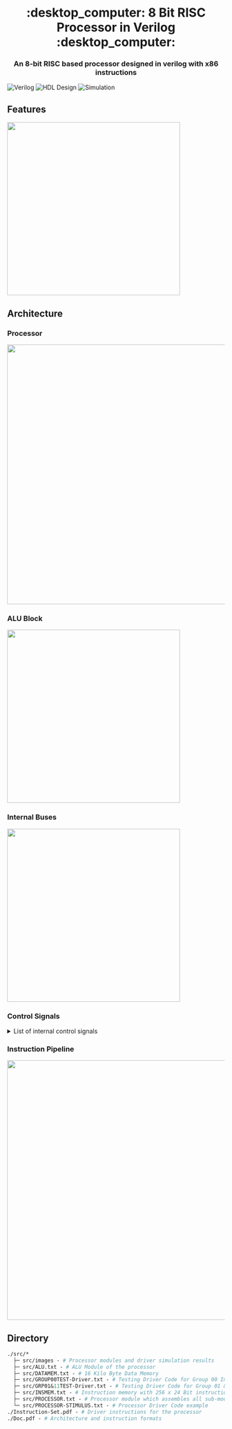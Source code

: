 
<h1 align="center">:desktop_computer: 8 Bit RISC Processor in Verilog :desktop_computer:</h1>
<h3 align="center">An 8-bit RISC based processor designed in verilog with x86 instructions</h3>

![Verilog](https://img.shields.io/badge/Verilog-Verilog--2001%20(IEEE%20Standard%201364--2001)-blue) 
![HDL Design](https://img.shields.io/badge/Quartus%20Pro%2021.2%20-Cyclone%2010-green) 
![Simulation](https://img.shields.io/badge/Model%20Sim-Intel%20FPGA%20Edition-lightgrey) 

## Features
<img src="https://user-images.githubusercontent.com/57676220/132168301-f67a5b83-57a4-497b-b523-0a09e9258919.png" width = 400>

## Architecture

### Processor
<img src="https://user-images.githubusercontent.com/57676220/132168071-533ecd34-3ef8-4dab-8fa4-406dfe81cd74.PNG" width = 600>

### ALU Block
<img src="https://user-images.githubusercontent.com/57676220/132168228-2d6a9789-ab0c-4465-b704-36c701c93c10.PNG" width = 400>

### Internal Buses
<img src="https://user-images.githubusercontent.com/57676220/132168389-b2416d2e-0460-4ed7-a03f-d18f0099b750.png" width = 400>

### Control Signals

<details>
<summary>List of internal control signals</summary>

1. `INSGRP`
2. `INSOPC`
3. `RDIM`
4. `RDDM`
5. `WRDM`
6. `OPERANDS1`
7. `OPERANDS2`
8. `OPERANDS3`
9. `ALU`
10. `RDLOAD`
11. `RDSTORE`
12. `ASSIGN`
13. `MOV`
14. `BRANCH`
15. `SPC`
16. `RSPC`
17. `SWRESET`
18. `STOP`
 
</details>

### Instruction Pipeline
<img src="https://user-images.githubusercontent.com/57676220/132168159-072b56d6-7e95-436e-a00c-9369ccff26ff.PNG" width = 600>

## Directory
```graphql
./src/* 
  ├─ src/images - # Processor modules and driver simulation results
  ├─ src/ALU.txt - # ALU Module of the processor
  ├─ src/DATAMEM.txt - # 16 Kilo Byte Data Memory
  ├─ src/GROUP00TEST-Driver.txt - # Testing Driver Code for Group 00 Instruction set
  ├─ src/GRP01&11TEST-Driver.txt - # Testing Driver Code for Group 01 && 11 Instruction set
  ├─ src/INSMEM.txt - # Instruction memory with 256 x 24 Bit instruction capability
  ├─ src/PROCESSOR.txt - # Processor module which assembles all sub-modules of the processor
  └─ src/PROCESSOR-STIMULUS.txt - # Processor Driver Code example
./Instruction-Set.pdf - # Driver instructions for the processor
./Doc.pdf - # Architecture and instruction formats
```
